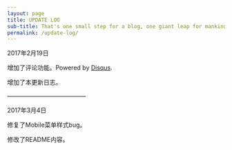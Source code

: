 ```yaml
---
layout: page
title: UPDATE LOG
sub-title: That's one small step for a blog, one giant leap for mankind。
permalink: /update-log/
---
```


2017年2月19日

增加了评论功能。Powered by [Disqus][Disqus-url].

增加了本更新日志。

[Disqus-url]: https://disqus.com/

—————————————

2017年3月4日

修复了Mobile菜单样式bug。

修改了README内容。
